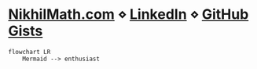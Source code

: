 # [NikhilMath.com](https://nikhilmath.com)  ⋄  [LinkedIn](https://www.linkedin.com/in/nikhil-math/)  ⋄  [GitHub Gists](https://gist.github.com/NikhilMath)

```mermaid
flowchart LR
    Mermaid --> enthusiast
```
